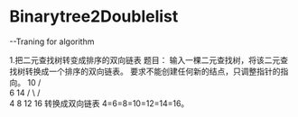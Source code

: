 # Binarytree2Doublelist

--Traning for algorithm

1.把二元查找树转变成排序的双向链表
题目：
输入一棵二元查找树，将该二元查找树转换成一个排序的双向链表。
要求不能创建任何新的结点，只调整指针的指向。
10
/ \
6 14
/ \ / \
4 8 12 16
转换成双向链表
4=6=8=10=12=14=16。

